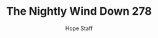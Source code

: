 ---
image: /assets/img/nwd/278_nwd_luke_11_9_b_nlt.png
title: The Nightly Wind Down 278
categories:
  - The Nightly Wind Down
author: Hope Staff
notes: The Nightly Wind Down 278
embed: >-
  EMBED_GOES_HERE
transcript: >-
  SOME LINES OF TEXT START HERE
---